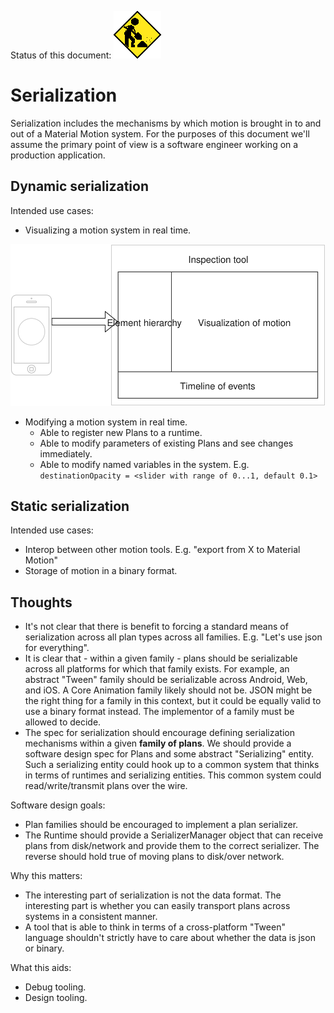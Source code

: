 Status of this document:
![](../_assets/under-construction-flashing-barracade-animation.gif)

# Serialization

Serialization includes the mechanisms by which motion is brought in to and out of a Material Motion system. For the purposes of this document we'll assume the primary point of view is a software engineer working on a production application.

## Dynamic serialization

Intended use cases:

* Visualizing a motion system in real time.

![](../_assets/Inspector.svg)

* Modifying a motion system in real time.
  * Able to register new Plans to a runtime.
  * Able to modify parameters of existing Plans and see changes immediately.
  * Able to modify named variables in the system. E.g. `destinationOpacity = <slider with range of 0...1, default 0.1>`


## Static serialization

Intended use cases:

* Interop between other motion tools. E.g. "export from X to Material Motion"
* Storage of motion in a binary format.

## Thoughts

* It's not clear that there is benefit to forcing a standard means of serialization across all plan types across all families. E.g. "Let's use json for everything".
* It is clear that - within a given family - plans should be serializable across all platforms for which that family exists. For example, an abstract "Tween" family should be serializable across Android, Web, and iOS. A Core Animation family likely should not be. JSON might be the right thing for a family in this context, but it could be equally valid to use a binary format instead. The implementor of a family must be allowed to decide.
* The spec for serialization should encourage defining serialization mechanisms within a given **family of plans**. We should provide a software design spec for Plans and some abstract "Serializing" entity. Such a serializing entity could hook up to a common system that thinks in terms of runtimes and serializing entities. This common system could read\/write\/transmit plans over the wire.

Software design goals:

* Plan families should be encouraged to implement a plan serializer.
* The Runtime should provide a SerializerManager object that can receive plans from disk\/network and provide them to the correct serializer. The reverse should hold true of moving plans to disk\/over network.

Why this matters:

* The interesting part of serialization is not the data format. The interesting part is whether you can easily transport plans across systems in a consistent manner.
* A tool that is able to think in terms of a cross-platform "Tween" language shouldn't strictly have to care about whether the data is json or binary.

What this aids:

* Debug tooling.
* Design tooling.

